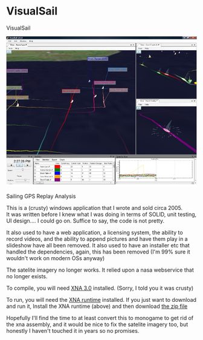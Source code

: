 # VisualSail
VisualSail

![visual sail screenshot](https://raw.githubusercontent.com/brookpatten/VisualSail/master/visualsail.jpg)

Sailing GPS Replay Analysis

This is a (crusty) windows application that I wrote and sold circa 2005.  
It was written before I knew what I was doing in terms of SOLID, unit testing, UI design.... I could go on.
Suffice to say, the code is not pretty.

It also used to have a web application, a licensing system, the ability to record videos, and the ability to append pictures and have them play
in a slideshow have all been removed.  It also used to have an installer etc that handled the dependencies, again, this has been removed (I'm 99% sure it wouldn't work on modern OSs anyway)

The satelite imagery no longer works.  It relied upon a nasa webservice that no longer exists.

To compile, you will need [XNA 3.0](https://www.microsoft.com/en-us/download/details.aspx?id=15300) installed.
(Sorry, I told you it was crusty)

To run, you will need the [XNA runtime](https://www.microsoft.com/en-us/download/details.aspx?id=22588) installed.
If you just want to download and run it, Install the XNA runtime (above) and then download [the zip file](https://raw.githubusercontent.com/brookpatten/VisualSail/master/1.0.1.20.zip)

Hopefully I'll find the time to at least convert this to monogame to get rid of the xna assembly, and it would be nice to fix the satelite imagery too, but honestly I haven't touched it in years so no promises.

